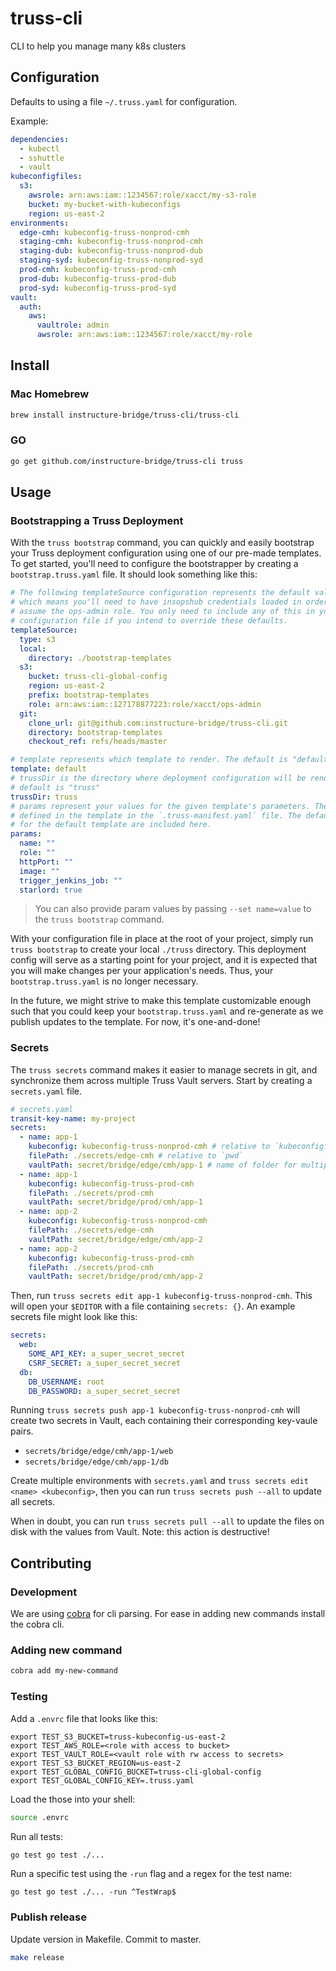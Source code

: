 # truss-cli

CLI to help you manage many k8s clusters

## Configuration

Defaults to using a file `~/.truss.yaml` for configuration.

Example:

```yaml
dependencies:
  - kubectl
  - sshuttle
  - vault
kubeconfigfiles:
  s3:
    awsrole: arn:aws:iam::1234567:role/xacct/my-s3-role
    bucket: my-bucket-with-kubeconfigs
    region: us-east-2
environments:
  edge-cmh: kubeconfig-truss-nonprod-cmh
  staging-cmh: kubeconfig-truss-nonprod-cmh
  staging-dub: kubeconfig-truss-nonprod-dub
  staging-syd: kubeconfig-truss-nonprod-syd
  prod-cmh: kubeconfig-truss-prod-cmh
  prod-dub: kubeconfig-truss-prod-dub
  prod-syd: kubeconfig-truss-prod-syd
vault:
  auth:
    aws:
      vaultrole: admin
      awsrole: arn:aws:iam::1234567:role/xacct/my-role
```

## Install

### Mac Homebrew

```sh
brew install instructure-bridge/truss-cli/truss-cli
```

### GO

```sh
go get github.com/instructure-bridge/truss-cli truss
```

## Usage

### Bootstrapping a Truss Deployment

With the `truss bootstrap` command, you can quickly and easily bootstrap your
Truss deployment configuration using one of our pre-made templates. To get
started, you'll need to configure the bootstrapper by creating a
`bootstrap.truss.yaml` file. It should look something like this:

```yaml
# The following templateSource configuration represents the default values,
# which means you'll need to have insopshub credentials loaded in order to
# assume the ops-admin role. You only need to include any of this in your local
# configuration file if you intend to override these defaults.
templateSource:
  type: s3
  local:
    directory: ./bootstrap-templates
  s3:
    bucket: truss-cli-global-config
    region: us-east-2
    prefix: bootstrap-templates
    role: arn:aws:iam::127178877223:role/xacct/ops-admin
  git:
    clone_url: git@github.com:instructure-bridge/truss-cli.git
    directory: bootstrap-templates
    checkout_ref: refs/heads/master

# template represents which template to render. The default is "default"
template: default
# trussDir is the directory where deployment configuration will be rendered. The
# default is "truss"
trussDir: truss
# params represent your values for the given template's parameters. They are
# defined in the template in the `.truss-manifest.yaml` file. The default values
# for the default template are included here.
params:
  name: ""
  role: ""
  httpPort: ""
  image: ""
  trigger_jenkins_job: ""
  starlord: true
```

> You can also provide param values by passing `--set name=value` to the
> `truss bootstrap` command.

With your configuration file in place at the root of your project, simply run
`truss bootstrap` to create your local `./truss` directory. This deployment
config will serve as a starting point for your project, and it is expected that
you will make changes per your application's needs. Thus, your
`bootstrap.truss.yaml` is no longer necessary.

In the future, we might strive to make this template customizable enough such
that you could keep your `bootstrap.truss.yaml` and re-generate as we publish
updates to the template. For now, it's one-and-done!

### Secrets

The `truss secrets` command makes it easier to manage secrets in git, and
synchronize them across multiple Truss Vault servers. Start by creating a
`secrets.yaml` file.

```yaml
# secrets.yaml
transit-key-name: my-project
secrets:
  - name: app-1
    kubeconfig: kubeconfig-truss-nonprod-cmh # relative to `kubeconfigfiles.directory` in `~/.truss.yaml`
    filePath: ./secrets/edge-cmh # relative to `pwd`
    vaultPath: secret/bridge/edge/cmh/app-1 # name of folder for multiple vault secrets
  - name: app-1
    kubeconfig: kubeconfig-truss-prod-cmh
    filePath: ./secrets/prod-cmh
    vaultPath: secret/bridge/prod/cmh/app-1
  - name: app-2
    kubeconfig: kubeconfig-truss-nonprod-cmh
    filePath: ./secrets/edge-cmh
    vaultPath: secret/bridge/edge/cmh/app-2
  - name: app-2
    kubeconfig: kubeconfig-truss-prod-cmh
    filePath: ./secrets/prod-cmh
    vaultPath: secret/bridge/prod/cmh/app-2
```

Then, run `truss secrets edit app-1 kubeconfig-truss-nonprod-cmh`. This will
open your `$EDITOR` with a file containing `secrets: {}`. An example secrets
file might look like this:

```yaml
secrets:
  web:
    SOME_API_KEY: a_super_secret_secret
    CSRF_SECRET: a_super_secret_secret
  db:
    DB_USERNAME: root
    DB_PASSWORD: a_super_secret_secret
```

Running `truss secrets push app-1 kubeconfig-truss-nonprod-cmh` will create two
secrets in Vault, each containing their corresponding key-vaule pairs.

- `secrets/bridge/edge/cmh/app-1/web`
- `secrets/bridge/edge/cmh/app-1/db`

Create multiple environments with `secrets.yaml` and
`truss secrets edit <name> <kubeconfig>`, then you can run
`truss secrets push --all` to update all secrets.

When in doubt, you can run `truss secrets pull --all` to update the files on
disk with the values from Vault. Note: this action is destructive!

## Contributing

### Development

We are using [cobra][1] for cli parsing. For ease in
adding new commands install the cobra cli.

### Adding new command

```sh
cobra add my-new-command
```

### Testing
Add a `.envrc` file that looks like this:
```
export TEST_S3_BUCKET=truss-kubeconfig-us-east-2
export TEST_AWS_ROLE=<role with access to bucket>
export TEST_VAULT_ROLE=<vault role with rw access to secrets>
export TEST_S3_BUCKET_REGION=us-east-2
export TEST_GLOBAL_CONFIG_BUCKET=truss-cli-global-config
export TEST_GLOBAL_CONFIG_KEY=.truss.yaml
```

Load the those into your shell:
```sh
source .envrc
```

Run all tests:

```sh
go test go test ./...
```

Run a specific test using the `-run` flag and a regex for the test name:

```
go test go test ./... -run ^TestWrap$
```

[1]: https://github.com/spf13/cobra#installing

### Publish release

Update version in Makefile. Commit to master.

```sh
make release
```
